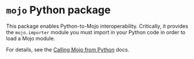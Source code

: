 # `mojo` Python package

This package enables Python-to-Mojo interoperability. Critically, it provides
the `mojo.importer` module you must import in your Python code in order to load
a Mojo module.

For details, see the [Calling Mojo from
Python](https://docs.modular.com/mojo/manual/python/mojo-from-python) docs.
